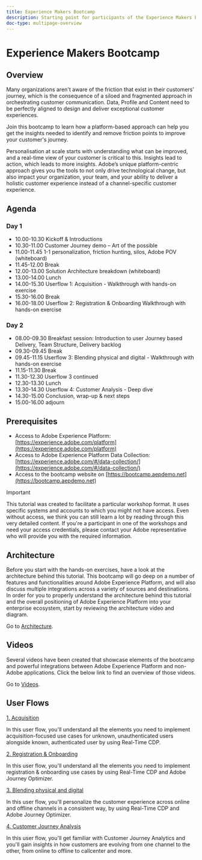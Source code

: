 ```yaml
---
title: Experience Makers Bootcamp
description: Starting point for participants of the Experience Makers Bootcamp
doc-type: multipage-overview
---
```

# Experience Makers Bootcamp

## Overview

Many organizations aren't aware of the friction that exist in their customers’ journey, which is the consequence of a siloed and fragmented approach in orchestrating customer communication. Data, Profile and Content need to be perfectly aligned to design and deliver exceptional customer experiences.

Join this bootcamp to learn how a platform-based approach can help you get the insights needed to identify and remove friction points to improve your customer's journey.

Personalisation at scale starts with understanding what can be improved, and a real-time view of your customer is critical to this. Insights lead to action, which leads to more insights. Adobe’s unique platform-centric approach gives you the tools to not only drive technological change, but also impact your organization, your team, and your ability to deliver a holistic customer experience instead of a channel-specific customer experience.

## Agenda

### Day 1

- 10.00-10.30 Kickoff & Introductions
- 10.30-11.00 Customer Journey demo – Art of the possible
- 11.00-11.45 1-1 personalization, friction hunting, silos, Adobe POV (whiteboard)
- 11.45-12.00 Break
- 12.00-13.00 Solution Architecture breakdown (whiteboard)
- 13.00-14.00 Lunch
- 14.00-15.30 Userflow 1: Acquisition - Walkthrough with hands-on exercise
- 15.30-16.00 Break
- 16.00-18.00 Userflow 2: Registration & Onboarding Walkthrough with hands-on exercise

### Day 2

- 08.00-09.30 Breakfast session: Introduction to user Journey based Delivery, Team Structure, Delivery backlog
- 09.30-09.45 Break
- 09.45-11.15 Userflow 3: Blending physical and digital - Walkthrough with hands-on exercise
- 11.15-11.30 Break
- 11.30-12.30 Userflow 3 continued
- 12.30-13.30 Lunch
- 13.30-14.30 Userflow 4: Customer Analysis - Deep dive
- 14.30-15.00 Conclusion, wrap-up & next steps
- 15.00-16.00 adjourn

## Prerequisites

- Access to Adobe Experience Platform: [https://experience.adobe.com/platform](https://experience.adobe.com/platform)
- Access to Adobe Experience Platform Data Collection: [https://experience.adobe.com/#/data-collection/](https://experience.adobe.com/#/data-collection/)
- Access to the bootcamp website on [https://bootcamp.aepdemo.net](https://bootcamp.aepdemo.net)

>[!IMPORTANT]
>
>This tutorial was created to facilitate a particular workshop format. It uses specific systems and accounts to which you might not have access. Even without access, we think you can still learn a lot by reading through this very detailed content. If you're a participant in one of the workshops and need your access credentials, please contact your Adobe representative who will provide you with the required information.

## Architecture

Before you start with the hands-on exercises, have a look at the architecture behind this tutorial. This bootcamp will go deep on a number of features and functionalities around Adobe Experience Platform, and will also discuss multiple integrations across a variety of sources and destinations. In order for you to properly understand the architecture behind this tutorial and the overall positioning of Adobe Experience Platform into your enterprise ecosystem, start by reviewing the architecture video and diagram.

Go to [Architecture](https://experienceleague.adobe.com/docs/platform-learn/comprehensive-technical-tutorial-v22/architecture.html?lang=en).

## Videos

Several videos have been created that showcase elements of the bootcamp and powerful integrations between Adobe Experience Platform and non-Adobe applications. Click the below link to find an overview of those videos.

Go to [Videos](https://experienceleague.adobe.com/docs/platform-learn/comprehensive-technical-tutorial-v22/videos.html?lang=en).

## User Flows

[1. Acquisition](./uc/uc1/uc1.md)

In this user flow, you'll understand all the elements you need to implement acquisition-focused use cases for unknown, unauthenticated users alongside known, authenticated user by using Real-Time CDP.

[2. Registration & Onboarding](./uc/uc2/uc2.md)

In this user flow, you'll understand all the elements you need to implement registration & onboarding use cases by using Real-Time CDP and Adobe Journey Optimizer.

[3. Blending physical and digital](./uc/uc3/uc3.md)

In this user flow, you'll personalize the customer experience across online and offline channels in a consistent way, by using Real-Time CDP and Adobe Journey Optimizer.

[4. Customer Journey Analysis](./uc/uc4/uc4.md)

In this user flow, you'll get familiar with Customer Journey Analytics and you'll gain insights in how customers are evolving from one channel to the other, from online to offline to callcenter and more.

